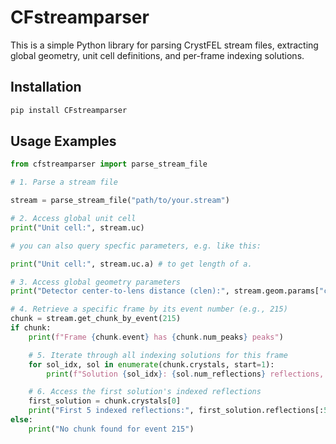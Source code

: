 

# CFstreamparser

This is a simple Python library for parsing CrystFEL stream files, extracting global geometry, unit cell definitions, and per-frame indexing solutions.

## Installation

```bash
pip install CFstreamparser
```

## Usage Examples

```python
from cfstreamparser import parse_stream_file

# 1. Parse a stream file

stream = parse_stream_file("path/to/your.stream")

# 2. Access global unit cell
print("Unit cell:", stream.uc)

# you can also query specfic parameters, e.g. like this:

print("Unit cell:", stream.uc.a) # to get length of a.

# 3. Access global geometry parameters
print("Detector center-to-lens distance (clen):", stream.geom.params["clen"])

# 4. Retrieve a specific frame by its event number (e.g., 215)
chunk = stream.get_chunk_by_event(215)
if chunk:
    print(f"Frame {chunk.event} has {chunk.num_peaks} peaks")

    # 5. Iterate through all indexing solutions for this frame
    for sol_idx, sol in enumerate(chunk.crystals, start=1):
        print(f"Solution {sol_idx}: {sol.num_reflections} reflections, final residual {sol.predict_refine.final_residual:.3f}")

    # 6. Access the first solution's indexed reflections
    first_solution = chunk.crystals[0]
    print("First 5 indexed reflections:", first_solution.reflections[:5])
else:
    print("No chunk found for event 215")
```